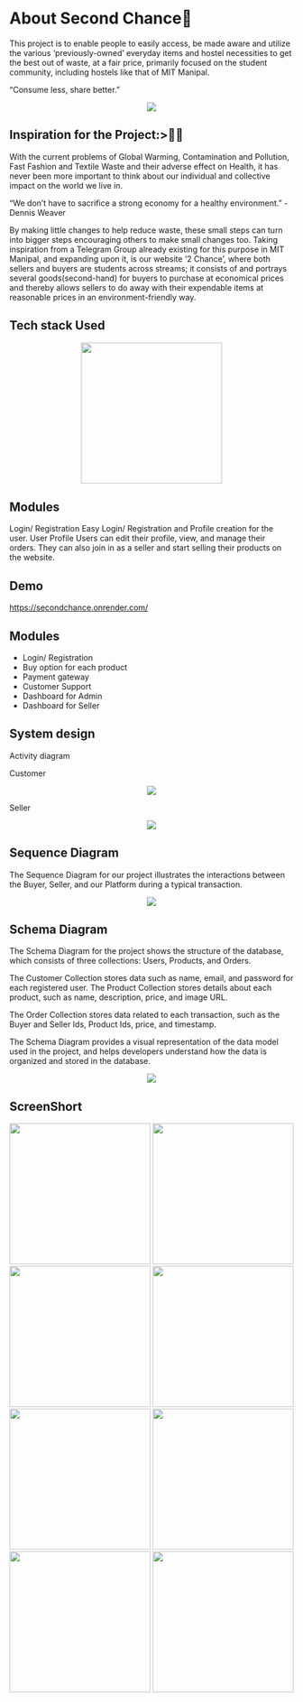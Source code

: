 
# About Second Chance👋

This project is to enable people to easily access, be made aware and utilize the various  ‘previously-owned’ everyday items and hostel necessities to get the best out of waste, at a fair price,  primarily focused on the student community, including hostels like that of MIT Manipal.

“Consume less, share better.”
<p align="center">
  <img src="ab.png" >
  </p>



## Inspiration for the Project:>👩‍💻
With the current problems of Global Warming, Contamination and Pollution, Fast Fashion and Textile Waste and their adverse effect on Health, it has never been more important to think about our individual and collective impact on the world we live in.

“We don’t have to sacrifice a strong economy for a healthy environment.” -Dennis Weaver

By making little changes to help reduce waste,  these small steps can turn into bigger steps encouraging others to make small changes too.
Taking inspiration from a Telegram Group already existing for this purpose in MIT Manipal, and expanding upon it, is our website ‘2 Chance’, where both sellers and buyers are students across streams; it consists of and portrays several goods(second-hand) for buyers to purchase at economical prices and thereby allows sellers to do away with their expendable items at reasonable prices in an environment-friendly way.

## Tech stack Used

<p align="center">
  <img src="bc.png" height="250px">
  </p>

## Modules 
Login/ Registration 
Easy Login/ Registration and Profile creation for the user. 
User Profile
Users can edit their profile, view, and manage their orders. They can also join in as a seller and start selling their products on the website.



## Demo

https://secondchance.onrender.com/


## Modules

- Login/ Registration
- Buy option for each product
- Payment gateway
- Customer Support 
- Dashboard for Admin
- Dashboard for Seller


## System design

Activity diagram 

Customer 

<p align="center">
  <img src="d.png" >
  </p>


Seller 

<p align="center">
  <img src="e.png">
  </p>

## Sequence Diagram 
The Sequence Diagram for our project illustrates the interactions between the Buyer, Seller, and our Platform during a typical transaction.

<p align="center">
  <img src="y.png">
  </p>



  ## Schema Diagram 
The Schema Diagram for the project shows the structure of the database, which  consists of three collections: Users, Products, and Orders. 

The Customer Collection stores data such as name, email, and password for each registered user. The Product Collection stores details about each product, such as name, description, price, and image URL. 

The Order Collection stores data related to each transaction, such as the Buyer and Seller Ids, Product Ids, price, and timestamp. 

The Schema Diagram provides a visual representation of the data model used in the project, and helps developers understand how the data is organized and stored in the database.

<p align="center">
  <img src="z.png" >
  </p>


## ScreenShort
<p>
  <img src="x1.png" height="250px">
   <img src="x2.png" height="250px">
     <img src="x4.png" height="250px">
      <img src="x5.png" height="250px">
       <img src="x6.png" height="250px">
        <img src="x7.png" height="250px">
         <img src="x8.png" height="250px">
      <img src="x3.png" height="250px">

  </p>
